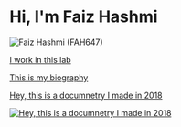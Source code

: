 # Hi, I'm Faiz Hashmi 
![Faiz Hashmi (FAH647)](https://user-images.githubusercontent.com/79614293/140413060-cc274944-c32e-4ad6-91ec-28f64e30a7a4.jpeg)

[I work in this lab](https://www.centerforappliedcogsci.com)

[This is my biography](MyBio.md)

[Hey, this is a documnetry I made in 2018](https://youtu.be/yhff4Mq_rbg)

[![Hey, this is a documnetry I made in 2018](https://img.youtube.com/vi/yhff4Mq_rbg/0.jpg)](https://youtu.be/yhff4Mq_rbg)
